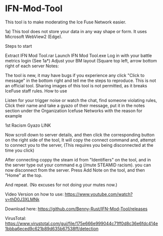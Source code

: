 # IFN-Mod-Tool
This tool is to make moderating the Ice Fuse Network easier.

1a) This tool does not store your data in any way shape or form. It uses Microsoft WebView2 (Edge).

Steps to start

Extract IFN Mod Tool.rar
Launch IFN Mod Tool.exe
Log in with your battle metrics login (See 1a*)
Adjust your BM layout (Square top left, arrow bottom right of each server
Notes:

The tool is new, it may have bugs if you experience any click "Click to message" in the bottom right and tell me the steps to reproduce.
This is not an official tool.
Sharing images of this tool is not permitted, as it breaks IceFuse staff rules.
How to use

Listen for your trigger noise or watch the chat, find someone violating rules, Click their name and take a gyazo of their message, put it in the notes section under the Organization Icefuse Networks with the reason for example

1st Racism Gyazo LINK

Now scroll down to server details, and then click the corresponding button on the right side of the tool, It will copy the connect command and, attempt to connect you to the server, (This requires you being disconnected at the time you click)

After connecting coppy the steam id from "Identifiers" on the tool, and in the server type out your command e.g (/mute STEAMID racism). you can now disconnect from the server. Press Add Note on the tool, and then "Home" at the top.

And repeat. (No excuses for not doing your mutes now.)

Video Version on how to use: https://www.youtube.com/watch?v=thD0J3XLMNk

Download here: https://github.com/Benny-Rust/IFN-Mod-Tool/releases

VirusTotal: https://www.virustotal.com/gui/file/175e666e999044c71ff0d8c36e6fdc414e1bbba6eced9c621b89d635b67538ff/detection

